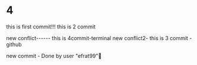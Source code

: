 # 4
this is first commit!!!
this is 2 commit

new conflict------ this is 4commit-terminal
new conflict2- this is 3 commit -github

new commit - Done by user "efrat99"👑
